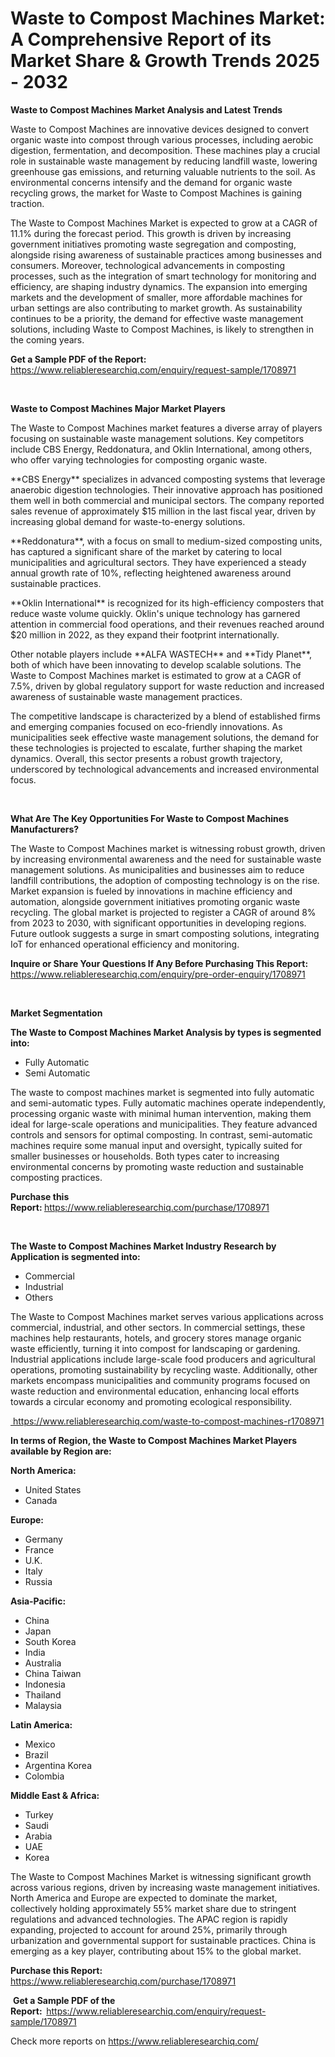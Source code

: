 <p><h1>Waste to Compost Machines Market: A Comprehensive Report of its Market Share & Growth Trends 2025 - 2032</h1></p><p><strong>Waste to Compost Machines Market Analysis and Latest Trends</strong></p>
<p><p>Waste to Compost Machines are innovative devices designed to convert organic waste into compost through various processes, including aerobic digestion, fermentation, and decomposition. These machines play a crucial role in sustainable waste management by reducing landfill waste, lowering greenhouse gas emissions, and returning valuable nutrients to the soil. As environmental concerns intensify and the demand for organic waste recycling grows, the market for Waste to Compost Machines is gaining traction.</p><p>The Waste to Compost Machines Market is expected to grow at a CAGR of 11.1% during the forecast period. This growth is driven by increasing government initiatives promoting waste segregation and composting, alongside rising awareness of sustainable practices among businesses and consumers. Moreover, technological advancements in composting processes, such as the integration of smart technology for monitoring and efficiency, are shaping industry dynamics. The expansion into emerging markets and the development of smaller, more affordable machines for urban settings are also contributing to market growth. As sustainability continues to be a priority, the demand for effective waste management solutions, including Waste to Compost Machines, is likely to strengthen in the coming years.</p></p>
<p><strong>Get a Sample PDF of the Report:&nbsp;</strong> <a href="https://www.reliableresearchiq.com/enquiry/request-sample/1708971?utm_campaign=1087&utm_medium=2&utm_source=Github&utm_content=ia&utm_term=10012025&utm_id=waste-to-compost-machines">https://www.reliableresearchiq.com/enquiry/request-sample/1708971</a></p>
<p>&nbsp;</p>
<p><strong>Waste to Compost Machines Major Market Players</strong></p>
<p><p>The Waste to Compost Machines market features a diverse array of players focusing on sustainable waste management solutions. Key competitors include CBS Energy, Reddonatura, and Oklin International, among others, who offer varying technologies for composting organic waste.</p><p>**CBS Energy** specializes in advanced composting systems that leverage anaerobic digestion technologies. Their innovative approach has positioned them well in both commercial and municipal sectors. The company reported sales revenue of approximately $15 million in the last fiscal year, driven by increasing global demand for waste-to-energy solutions.</p><p>**Reddonatura**, with a focus on small to medium-sized composting units, has captured a significant share of the market by catering to local municipalities and agricultural sectors. They have experienced a steady annual growth rate of 10%, reflecting heightened awareness around sustainable practices.</p><p>**Oklin International** is recognized for its high-efficiency composters that reduce waste volume quickly. Oklin's unique technology has garnered attention in commercial food operations, and their revenues reached around $20 million in 2022, as they expand their footprint internationally. </p><p>Other notable players include **ALFA WASTECH** and **Tidy Planet**, both of which have been innovating to develop scalable solutions. The Waste to Compost Machines market is estimated to grow at a CAGR of 7.5%, driven by global regulatory support for waste reduction and increased awareness of sustainable waste management practices.</p><p>The competitive landscape is characterized by a blend of established firms and emerging companies focused on eco-friendly innovations. As municipalities seek effective waste management solutions, the demand for these technologies is projected to escalate, further shaping the market dynamics. Overall, this sector presents a robust growth trajectory, underscored by technological advancements and increased environmental focus.</p></p>
<p>&nbsp;</p>
<p><strong>What Are The Key Opportunities For Waste to Compost Machines Manufacturers?</strong></p>
<p><p>The Waste to Compost Machines market is witnessing robust growth, driven by increasing environmental awareness and the need for sustainable waste management solutions. As municipalities and businesses aim to reduce landfill contributions, the adoption of composting technology is on the rise. Market expansion is fueled by innovations in machine efficiency and automation, alongside government initiatives promoting organic waste recycling. The global market is projected to register a CAGR of around 8% from 2023 to 2030, with significant opportunities in developing regions. Future outlook suggests a surge in smart composting solutions, integrating IoT for enhanced operational efficiency and monitoring.</p></p>
<p><strong>Inquire or Share Your Questions If Any Before Purchasing This Report:</strong> <a href="https://www.reliableresearchiq.com/enquiry/pre-order-enquiry/1708971?utm_campaign=1087&utm_medium=2&utm_source=Github&utm_content=ia&utm_term=10012025&utm_id=waste-to-compost-machines">https://www.reliableresearchiq.com/enquiry/pre-order-enquiry/1708971</a></p>
<p>&nbsp;</p>
<p><strong>Market Segmentation</strong></p>
<p><strong>The Waste to Compost Machines Market Analysis by types is segmented into:</strong></p>
<p><ul><li>Fully Automatic</li><li>Semi Automatic</li></ul></p>
<p><p>The waste to compost machines market is segmented into fully automatic and semi-automatic types. Fully automatic machines operate independently, processing organic waste with minimal human intervention, making them ideal for large-scale operations and municipalities. They feature advanced controls and sensors for optimal composting. In contrast, semi-automatic machines require some manual input and oversight, typically suited for smaller businesses or households. Both types cater to increasing environmental concerns by promoting waste reduction and sustainable composting practices.</p></p>
<p><strong>Purchase this Report:&nbsp;</strong><a href="https://www.reliableresearchiq.com/purchase/1708971?utm_campaign=1087&utm_medium=2&utm_source=Github&utm_content=ia&utm_term=10012025&utm_id=waste-to-compost-machines">https://www.reliableresearchiq.com/purchase/1708971</a></p>
<p>&nbsp;</p>
<p><strong>The Waste to Compost Machines Market Industry Research by Application is segmented into:</strong></p>
<p><ul><li>Commercial</li><li>Industrial</li><li>Others</li></ul></p>
<p><p>The Waste to Compost Machines market serves various applications across commercial, industrial, and other sectors. In commercial settings, these machines help restaurants, hotels, and grocery stores manage organic waste efficiently, turning it into compost for landscaping or gardening. Industrial applications include large-scale food producers and agricultural operations, promoting sustainability by recycling waste. Additionally, other markets encompass municipalities and community programs focused on waste reduction and environmental education, enhancing local efforts towards a circular economy and promoting ecological responsibility.</p></p>
<p><a href="https://www.reliableresearchiq.com/waste-to-compost-machines-r1708971?utm_campaign=1087&utm_medium=2&utm_source=Github&utm_content=ia&utm_term=10012025&utm_id=waste-to-compost-machines">&nbsp;https://www.reliableresearchiq.com/waste-to-compost-machines-r1708971</a></p>
<p><strong>In terms of Region, the Waste to Compost Machines Market Players available by Region are:</strong></p>
<p>
    <p> <strong> North America: </strong>
        <ul>
            <li>United States</li>
            <li>Canada</li>
        </ul>
        </p> 
    <p> <strong> Europe: </strong>
        <ul>
            <li>Germany</li>
            <li>France</li>
            <li>U.K.</li>
            <li>Italy</li>
            <li>Russia</li>
        </ul>
        </p> 
    <p> <strong> Asia-Pacific: </strong>
        <ul>
            <li>China</li>
            <li>Japan</li>
            <li>South Korea</li>
            <li>India</li>
            <li>Australia</li>
            <li>China Taiwan</li>
            <li>Indonesia</li>
            <li>Thailand</li>
            <li>Malaysia</li>
        </ul>
        </p> 
    <p> <strong> Latin America: </strong>
        <ul>
            <li>Mexico</li>
            <li>Brazil</li>
            <li>Argentina Korea</li>
            <li>Colombia</li>
        </ul>
        </p> 
    <p> <strong> Middle East & Africa: </strong>
        <ul>
            <li>Turkey</li>
            <li>Saudi</li>
            <li>Arabia</li>
            <li>UAE</li>
            <li>Korea</li>
        </ul>
    </p>
    </p>
<p><p>The Waste to Compost Machines Market is witnessing significant growth across various regions, driven by increasing waste management initiatives. North America and Europe are expected to dominate the market, collectively holding approximately 55% market share due to stringent regulations and advanced technologies. The APAC region is rapidly expanding, projected to account for around 25%, primarily through urbanization and governmental support for sustainable practices. China is emerging as a key player, contributing about 15% to the global market.</p></p>
<p><strong>Purchase this Report: </strong><a href="https://www.reliableresearchiq.com/purchase/1708971?utm_campaign=1087&utm_medium=2&utm_source=Github&utm_content=ia&utm_term=10012025&utm_id=waste-to-compost-machines">https://www.reliableresearchiq.com/purchase/1708971</a></p>
<p>&nbsp;<strong>Get a Sample PDF of the Report:&nbsp;&nbsp;</strong><a href="https://www.reliableresearchiq.com/enquiry/request-sample/1708971?utm_campaign=1087&utm_medium=2&utm_source=Github&utm_content=ia&utm_term=10012025&utm_id=waste-to-compost-machines">https://www.reliableresearchiq.com/enquiry/request-sample/1708971</a></p>
<p><strong></strong></p>
<p>Check more reports on <a href="https://www.reliableresearchiq.com/?utm_campaign=1087&utm_medium=2&utm_source=Github&utm_content=ia&utm_term=10012025&utm_id=waste-to-compost-machines">https://www.reliableresearchiq.com/</a></p>